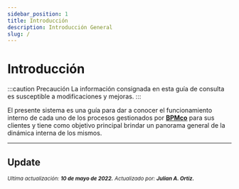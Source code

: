 ```yaml
---
sidebar_position: 1
title: Introducción
description: Introducción General
slug: /
---
```


# Introducción

:::caution Precaución
La información consignada en esta guía de consulta es susceptible a modificaciones y mejoras. 
:::

El presente sistema es una guía para dar a conocer el funcionamiento interno de cada uno de los procesos gestionados por [**BPMco**](https://www.bpmco.co/es/inicio/) para sus clientes y tiene como objetivo principal brindar un panorama general de la dinámica interna de los mismos.

*** 

## Update

<div class="ultima-actualizacion">
  <small>
    <i>
      Ultima actualización:
      <b> 10 de mayo de 2022.</b>
    </i>
  </small>

  <small>
    <i>
      Actualizado por:
      <b> Julian A. Ortiz.</b>
    </i>
  </small>
</div>